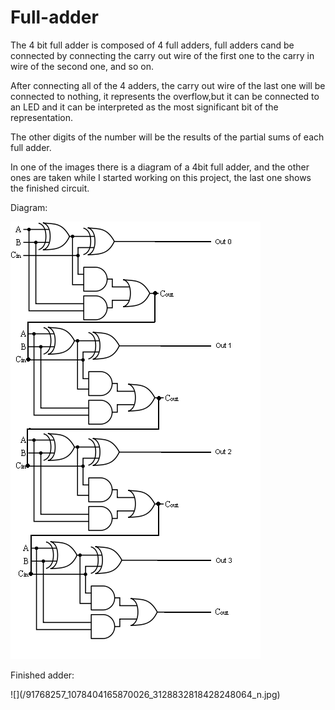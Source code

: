# Full-adder
<p>The 4 bit full adder is composed of 4 full adders, full adders cand be connected by connecting the carry out wire of the
first one to the carry in wire of the second one, and so on.</p>
<p>After connecting all of the 4 adders, the carry out wire of the last one will be connected to nothing, it represents
the overflow,but it can be connected to an LED and it can be interpreted as the most significant bit of the representation.</p>
<p>The other digits of the number will be the results of the partial sums of each full adder.</p>
<p>In one of the images there is a diagram of a 4bit full adder, and the other ones are taken while I started working on this project, the last one shows the finished circuit.</p>

<p>Diagram:</p>

![](/4-bit-full-adder.jpeg)

<p>Finished adder:</p>
![](/91768257_1078404165870026_3128832818428248064_n.jpg)
